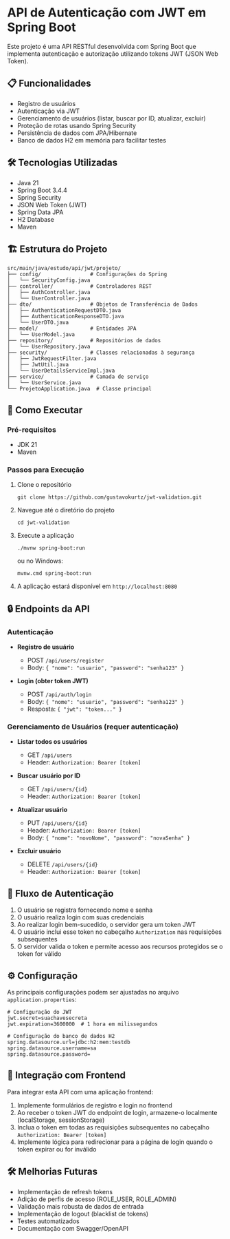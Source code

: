 # API de Autenticação com JWT em Spring Boot

Este projeto é uma API RESTful desenvolvida com Spring Boot que implementa autenticação e autorização utilizando tokens JWT (JSON Web Token).

## 📋 Funcionalidades

- Registro de usuários
- Autenticação via JWT
- Gerenciamento de usuários (listar, buscar por ID, atualizar, excluir)
- Proteção de rotas usando Spring Security
- Persistência de dados com JPA/Hibernate
- Banco de dados H2 em memória para facilitar testes

## 🛠️ Tecnologias Utilizadas

- Java 21
- Spring Boot 3.4.4
- Spring Security
- JSON Web Token (JWT)
- Spring Data JPA
- H2 Database
- Maven

## 🏗️ Estrutura do Projeto

```
src/main/java/estudo/api/jwt/projeto/
├── config/                # Configurações do Spring
│   └── SecurityConfig.java
├── controller/            # Controladores REST
│   ├── AuthController.java
│   └── UserController.java
├── dto/                   # Objetos de Transferência de Dados
│   ├── AuthenticationRequestDTO.java
│   ├── AuthenticationResponseDTO.java
│   └── UserDTO.java
├── model/                 # Entidades JPA
│   └── UserModel.java
├── repository/            # Repositórios de dados
│   └── UserRepository.java
├── security/              # Classes relacionadas à segurança
│   ├── JwtRequestFilter.java
│   ├── JwtUtil.java
│   └── UserDetailsServiceImpl.java
├── service/               # Camada de serviço
│   └── UserService.java
└── ProjetoApplication.java  # Classe principal
```

## 🚀 Como Executar

### Pré-requisitos

- JDK 21
- Maven

### Passos para Execução

1. Clone o repositório
   ```
   git clone https://github.com/gustavokurtz/jwt-validation.git
   ```

2. Navegue até o diretório do projeto
   ```
   cd jwt-validation
   ```

3. Execute a aplicação
   ```
   ./mvnw spring-boot:run
   ```
   ou no Windows:
   ```
   mvnw.cmd spring-boot:run
   ```

4. A aplicação estará disponível em `http://localhost:8080`

## 🔒 Endpoints da API

### Autenticação

- **Registro de usuário**
  - POST `/api/users/register`
  - Body: `{ "nome": "usuario", "password": "senha123" }`

- **Login (obter token JWT)**
  - POST `/api/auth/login`
  - Body: `{ "nome": "usuario", "password": "senha123" }`
  - Resposta: `{ "jwt": "token..." }`

### Gerenciamento de Usuários (requer autenticação)

- **Listar todos os usuários**
  - GET `/api/users`
  - Header: `Authorization: Bearer [token]`

- **Buscar usuário por ID**
  - GET `/api/users/{id}`
  - Header: `Authorization: Bearer [token]`

- **Atualizar usuário**
  - PUT `/api/users/{id}`
  - Header: `Authorization: Bearer [token]`
  - Body: `{ "nome": "novoNome", "password": "novaSenha" }`

- **Excluir usuário**
  - DELETE `/api/users/{id}`
  - Header: `Authorization: Bearer [token]`

## 🔐 Fluxo de Autenticação

1. O usuário se registra fornecendo nome e senha
2. O usuário realiza login com suas credenciais
3. Ao realizar login bem-sucedido, o servidor gera um token JWT
4. O usuário inclui esse token no cabeçalho `Authorization` nas requisições subsequentes
5. O servidor valida o token e permite acesso aos recursos protegidos se o token for válido

## ⚙️ Configuração

As principais configurações podem ser ajustadas no arquivo `application.properties`:

```properties
# Configuração do JWT
jwt.secret=suachavesecreta
jwt.expiration=3600000  # 1 hora em milissegundos

# Configuração do banco de dados H2
spring.datasource.url=jdbc:h2:mem:testdb
spring.datasource.username=sa
spring.datasource.password=
```

## 🤝 Integração com Frontend

Para integrar esta API com uma aplicação frontend:

1. Implemente formulários de registro e login no frontend
2. Ao receber o token JWT do endpoint de login, armazene-o localmente (localStorage, sessionStorage)
3. Inclua o token em todas as requisições subsequentes no cabeçalho `Authorization: Bearer [token]`
4. Implemente lógica para redirecionar para a página de login quando o token expirar ou for inválido

## 🛠️ Melhorias Futuras

- Implementação de refresh tokens
- Adição de perfis de acesso (ROLE_USER, ROLE_ADMIN)
- Validação mais robusta de dados de entrada
- Implementação de logout (blacklist de tokens)
- Testes automatizados
- Documentação com Swagger/OpenAPI
